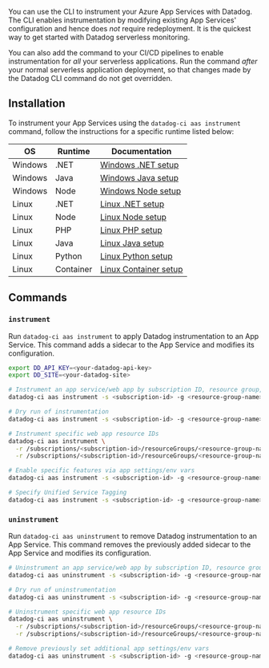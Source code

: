 You can use the CLI to instrument your Azure App Services with Datadog. The CLI enables instrumentation by modifying existing App Services' configuration and hence does *not* require redeployment. It is the quickest way to get started with Datadog serverless monitoring.

You can also add the command to your CI/CD pipelines to enable instrumentation for *all* your serverless applications. Run the command *after* your normal serverless application deployment, so that changes made by the Datadog CLI command do not get overridden.

## Installation

To instrument your App Services using the `datadog-ci aas instrument` command, follow the instructions for a specific runtime listed below:

| OS      | Runtime   | Documentation                                                                                                                |
| ------- | --------- | ---------------------------------------------------------------------------------------------------------------------------- |
| Windows | .NET      | [Windows .NET setup](https://docs.datadoghq.com/serverless/azure_app_services/azure_app_services_windows?tab=net#setup)      |
| Windows | Java      | [Windows Java setup](https://docs.datadoghq.com/serverless/azure_app_services/azure_app_services_windows?tab=java#setup)     |
| Windows | Node      | [Windows Node setup](https://docs.datadoghq.com/serverless/azure_app_services/azure_app_services_windows?tab=nodejs#setup)   |
| Linux   | .NET      | [Linux .NET setup](https://docs.datadoghq.com/serverless/azure_app_services/azure_app_services_linux?tab=nodenetphppython)   |
| Linux   | Node      | [Linux Node setup](https://docs.datadoghq.com/serverless/azure_app_services/azure_app_services_linux?tab=nodenetphppython)   |
| Linux   | PHP       | [Linux PHP setup](https://docs.datadoghq.com/serverless/azure_app_services/azure_app_services_linux?tab=nodenetphppython)    |
| Linux   | Java      | [Linux Java setup](https://docs.datadoghq.com/serverless/azure_app_services/azure_app_services_linux?tab=java)               |
| Linux   | Python    | [Linux Python setup](https://docs.datadoghq.com/serverless/azure_app_services/azure_app_services_linux?tab=nodenetphppython) |
| Linux   | Container | [Linux Container setup](https://docs.datadoghq.com/serverless/azure_app_services/azure_app_services_container)               |


## Commands

### `instrument`

Run `datadog-ci aas instrument` to apply Datadog instrumentation to an App Service. This command adds a sidecar to the App Service and modifies its configuration.

```bash
export DD_API_KEY=<your-datadog-api-key>
export DD_SITE=<your-datadog-site>

# Instrument an app service/web app by subscription ID, resource group, and app service name
datadog-ci aas instrument -s <subscription-id> -g <resource-group-name> -n <app-service-name>

# Dry run of instrumentation
datadog-ci aas instrument -s <subscription-id> -g <resource-group-name> -n <app-service-name> --dry-run

# Instrument specific web app resource IDs
datadog-ci aas instrument \
  -r /subscriptions/<subscription-id>/resourceGroups/<resource-group-name>/providers/Microsoft.Web/sites/<web-app-name> \
  -r /subscriptions/<subscription-id>/resourceGroups/<resource-group-name>/providers/Microsoft.Web/sites/<web-app-name>

# Enable specific features via app settings/env vars 
datadog-ci aas instrument -s <subscription-id> -g <resource-group-name> -n <app-service-name> -e DD_PROFILING_ENABLED=true -e DD_LOGS_INJECTION=true

# Specify Unified Service Tagging
datadog-ci aas instrument -s <subscription-id> -g <resource-group-name> -n <app-service-name> --service <service-name> --env <environment-name> --version <version-name>
```

### `uninstrument`

Run `datadog-ci aas uninstrument` to remove Datadog instrumentation to an App Service. This command removes the previously added sidecar to the App Service and modifies its configuration.

```bash
# Uninstrument an app service/web app by subscription ID, resource group, and app service name
datadog-ci aas uninstrument -s <subscription-id> -g <resource-group-name> -n <app-service-name>

# Dry run of uninstrumentation
datadog-ci aas uninstrument -s <subscription-id> -g <resource-group-name> -n <app-service-name> --dry-run

# Uninstrument specific web app resource IDs
datadog-ci aas uninstrument \
  -r /subscriptions/<subscription-id>/resourceGroups/<resource-group-name>/providers/Microsoft.Web/sites/<web-app-name> \
  -r /subscriptions/<subscription-id>/resourceGroups/<resource-group-name>/providers/Microsoft.Web/sites/<web-app-name>

# Remove previously set additional app settings/env vars 
datadog-ci aas uninstrument -s <subscription-id> -g <resource-group-name> -n <app-service-name> -e DD_PROFILING_ENABLED=true -e DD_LOGS_INJECTION=true
```
